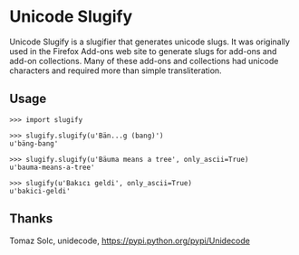 # Unicode Slugify

Unicode Slugify is a slugifier that generates unicode slugs.  It was originally
used in the Firefox Add-ons web site to generate slugs for add-ons and add-on
collections.  Many of these add-ons and collections had unicode characters and
required more than simple transliteration.

## Usage

    >>> import slugify

    >>> slugify.slugify(u'Bän...g (bang)')
    u'bäng-bang'

    >>> slugify.slugify(u'Bäuma means a tree', only_ascii=True)
    u'bauma-means-a-tree'

    >>> slugify(u'Bakıcı geldi', only_ascii=True)
    u'bakici-geldi'

## Thanks

Tomaz Solc, unidecode, https://pypi.python.org/pypi/Unidecode
